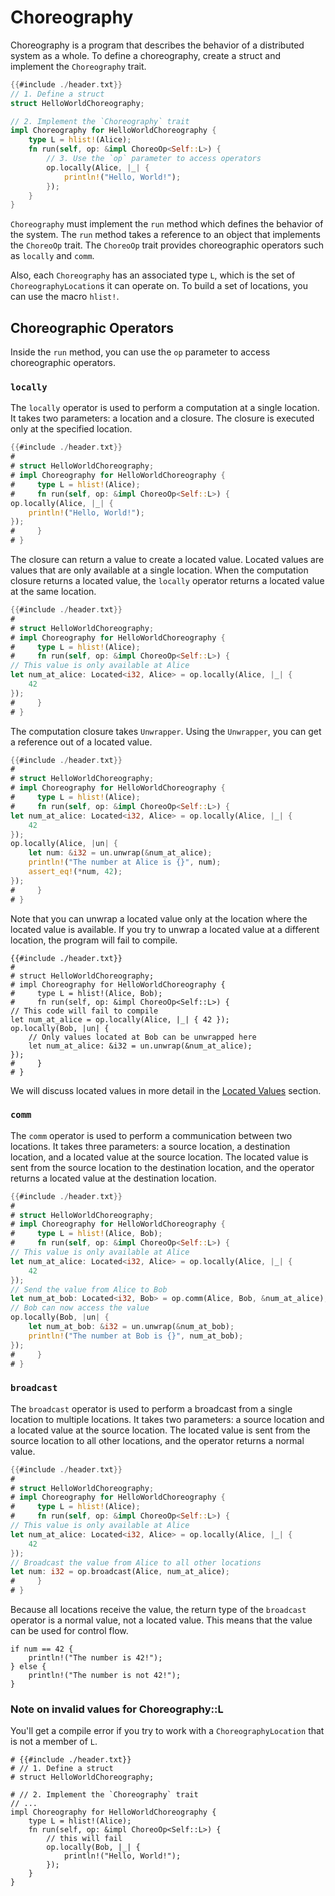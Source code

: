 # Choreography

Choreography is a program that describes the behavior of a distributed system as a whole. To define a choreography, create a struct and implement the `Choreography` trait.

```rust
{{#include ./header.txt}}
// 1. Define a struct
struct HelloWorldChoreography;

// 2. Implement the `Choreography` trait
impl Choreography for HelloWorldChoreography {
    type L = hlist!(Alice);
    fn run(self, op: &impl ChoreoOp<Self::L>) {
        // 3. Use the `op` parameter to access operators
        op.locally(Alice, |_| {
            println!("Hello, World!");
        });
    }
}
```

`Choreography` must implement the `run` method which defines the behavior of the system. The `run` method takes a reference to an object that implements the `ChoreoOp` trait. The `ChoreoOp` trait provides choreographic operators such as `locally` and `comm`.

Also, each `Choreography` has an associated type `L`, which is the set of `ChoreographyLocation`s it can operate on. To build a set of locations, you can use the macro `hlist!`.

## Choreographic Operators

Inside the `run` method, you can use the `op` parameter to access choreographic operators.

### `locally`

The `locally` operator is used to perform a computation at a single location. It takes two parameters: a location and a closure. The closure is executed only at the specified location.

```rust
{{#include ./header.txt}}
#
# struct HelloWorldChoreography;
# impl Choreography for HelloWorldChoreography {
#     type L = hlist!(Alice);
#     fn run(self, op: &impl ChoreoOp<Self::L>) {
op.locally(Alice, |_| {
    println!("Hello, World!");
});
#     }
# }
```

The closure can return a value to create a located value. Located values are values that are only available at a single location. When the computation closure returns a located value, the `locally` operator returns a located value at the same location.

```rust
{{#include ./header.txt}}
#
# struct HelloWorldChoreography;
# impl Choreography for HelloWorldChoreography {
#     type L = hlist!(Alice);
#     fn run(self, op: &impl ChoreoOp<Self::L>) {
// This value is only available at Alice
let num_at_alice: Located<i32, Alice> = op.locally(Alice, |_| {
    42
});
#     }
# }
```

The computation closure takes `Unwrapper`. Using the `Unwrapper`, you can get a reference out of a located value.

```rust
{{#include ./header.txt}}
#
# struct HelloWorldChoreography;
# impl Choreography for HelloWorldChoreography {
#     type L = hlist!(Alice);
#     fn run(self, op: &impl ChoreoOp<Self::L>) {
let num_at_alice: Located<i32, Alice> = op.locally(Alice, |_| {
    42
});
op.locally(Alice, |un| {
    let num: &i32 = un.unwrap(&num_at_alice);
    println!("The number at Alice is {}", num);
    assert_eq!(*num, 42);
});
#     }
# }
```

Note that you can unwrap a located value only at the location where the located value is available. If you try to unwrap a located value at a different location, the program will fail to compile.

```rust, compile_fail
{{#include ./header.txt}}
#
# struct HelloWorldChoreography;
# impl Choreography for HelloWorldChoreography {
#     type L = hlist!(Alice, Bob);
#     fn run(self, op: &impl ChoreoOp<Self::L>) {
// This code will fail to compile
let num_at_alice = op.locally(Alice, |_| { 42 });
op.locally(Bob, |un| {
    // Only values located at Bob can be unwrapped here
    let num_at_alice: &i32 = un.unwrap(&num_at_alice);
});
#     }
# }
```

We will discuss located values in more detail in the [Located Values](./guide-located-values.md) section.

### `comm`

The `comm` operator is used to perform a communication between two locations. It takes three parameters: a source location, a destination location, and a located value at the source location. The located value is sent from the source location to the destination location, and the operator returns a located value at the destination location.

```rust
{{#include ./header.txt}}
#
# struct HelloWorldChoreography;
# impl Choreography for HelloWorldChoreography {
#     type L = hlist!(Alice, Bob);
#     fn run(self, op: &impl ChoreoOp<Self::L>) {
// This value is only available at Alice
let num_at_alice: Located<i32, Alice> = op.locally(Alice, |_| {
    42
});
// Send the value from Alice to Bob
let num_at_bob: Located<i32, Bob> = op.comm(Alice, Bob, &num_at_alice);
// Bob can now access the value
op.locally(Bob, |un| {
    let num_at_bob: &i32 = un.unwrap(&num_at_bob);
    println!("The number at Bob is {}", num_at_bob);
});
#     }
# }
```

### `broadcast`

The `broadcast` operator is used to perform a broadcast from a single location to multiple locations. It takes two parameters: a source location and a located value at the source location. The located value is sent from the source location to all other locations, and the operator returns a normal value.

```rust
{{#include ./header.txt}}
#
# struct HelloWorldChoreography;
# impl Choreography for HelloWorldChoreography {
#     type L = hlist!(Alice);
#     fn run(self, op: &impl ChoreoOp<Self::L>) {
// This value is only available at Alice
let num_at_alice: Located<i32, Alice> = op.locally(Alice, |_| {
    42
});
// Broadcast the value from Alice to all other locations
let num: i32 = op.broadcast(Alice, num_at_alice);
#     }
# }
```

Because all locations receive the value, the return type of the `broadcast` operator is a normal value, not a located value. This means that the value can be used for control flow.

```rust, ignore
if num == 42 {
    println!("The number is 42!");
} else {
    println!("The number is not 42!");
}
```

### Note on invalid values for Choreography::L

You'll get a compile error if you try to work with a `ChoreographyLocation` that is not a member of `L`.

```rust, compile_fail
# {{#include ./header.txt}}
# // 1. Define a struct
# struct HelloWorldChoreography;

# // 2. Implement the `Choreography` trait
// ...
impl Choreography for HelloWorldChoreography {
    type L = hlist!(Alice);
    fn run(self, op: &impl ChoreoOp<Self::L>) {
        // this will fail
        op.locally(Bob, |_| {
            println!("Hello, World!");
        });
    }
}
```

